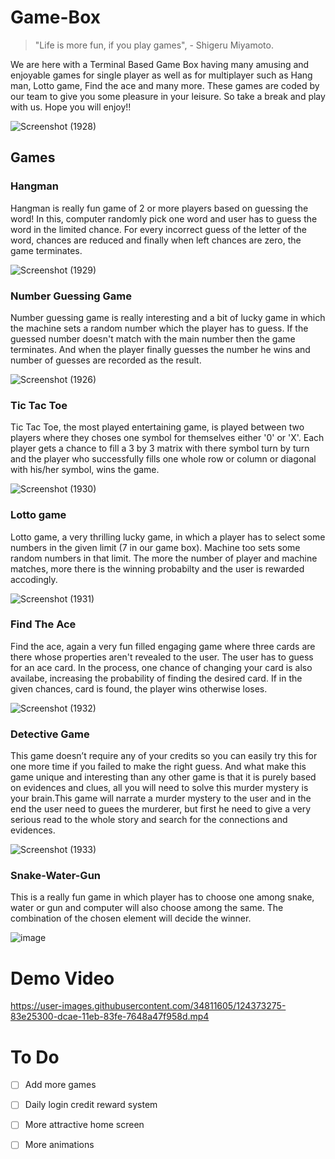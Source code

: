 # Game-Box

> "Life is more fun, if you play games", - Shigeru Miyamoto.

We are here with a Terminal Based Game Box having many amusing and enjoyable games for single player as well as for multiplayer such as Hang man, Lotto game, Find the ace and many more.
These games are coded by our team to give you some pleasure in your leisure.
So take a break and play with us.
Hope you will enjoy!!

![Screenshot (1928)](https://user-images.githubusercontent.com/34811605/124346874-f562c880-dbfe-11eb-9ea9-70618455e875.png)

## Games
### Hangman
Hangman is really fun game of 2 or more players based on guessing the word! In this, computer randomly pick one word and user has to guess the word in the limited chance. For every incorrect guess of the letter of the word, chances are reduced and finally when left chances are zero, the game terminates.

![Screenshot (1929)](https://user-images.githubusercontent.com/34811605/124346880-fb58a980-dbfe-11eb-8589-c57e2cd1b7e9.png)


### Number Guessing Game
Number guessing game is really interesting and a bit of lucky game in which the machine sets a random number which the player has to guess. If the guessed number doesn't match with the main number then the game terminates. And when the player finally guesses the number he wins and number of guesses are recorded as the result.

![Screenshot (1926)](https://user-images.githubusercontent.com/34811605/124346931-365add00-dbff-11eb-901f-b44da5980911.png)


### Tic Tac Toe
Tic Tac Toe, the most played entertaining game, is played between two players where they choses one symbol for themselves either '0' or 'X'. Each player gets a chance to fill a 3 by 3 matrix with there symbol turn by turn and the player who successfully fills one whole row or column or diagonal with his/her symbol, wins the game.

![Screenshot (1930)](https://user-images.githubusercontent.com/34811605/124346987-715d1080-dbff-11eb-98b4-1e113561f382.png)


### Lotto game
Lotto game, a very thrilling lucky game, in which a player has to select some numbers in the given limit (7 in our game box). Machine too sets some random numbers in that limit. The more the number of player and machine matches, more there is the winning probabilty and the user is rewarded accodingly. 

![Screenshot (1931)](https://user-images.githubusercontent.com/34811605/124347026-a0738200-dbff-11eb-9f78-aa9e1a30a1fc.png)


### Find The Ace
Find the ace, again a very fun filled engaging game where three cards are there whose properties aren't revealed to the user. The user has to guess for an ace card. In the process, one chance of changing your card is also availabe, increasing the probability of finding the desired card. If in the given chances, card is found, the player wins otherwise loses.

![Screenshot (1932)](https://user-images.githubusercontent.com/34811605/124347063-f34d3980-dbff-11eb-8905-596660287053.png)

### Detective Game
This game
doesn’t require any of your credits so you can easily try this for one more time if you failed to make the right guess. And what make this game unique and interesting than any other game is that it is purely based on evidences and clues, all you will need to solve this murder mystery is your brain.This game will narrate a murder mystery to the user and in the end the user need to guees the murderer, but first he need to give a very serious read to the whole story and search for the connections and evidences.

![Screenshot (1933)](https://user-images.githubusercontent.com/34811605/124373260-7200b000-dcae-11eb-92c8-0a4fa63baeac.png)

### Snake-Water-Gun
This is a really fun game in which player has to choose one among snake, water or gun and computer will also choose among the same. The combination of the chosen element will decide the winner.

![image](https://user-images.githubusercontent.com/79569723/126074896-e8f4c498-a836-4191-b7f0-5321f60fc848.png)


# Demo Video

https://user-images.githubusercontent.com/34811605/124373275-83e25300-dcae-11eb-83fe-7648a47f958d.mp4

# To Do
- [ ] Add more games
- [ ] Daily login credit reward system
- [ ] More attractive home screen
- [ ] More animations


